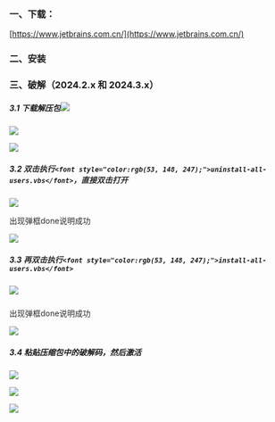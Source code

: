 ### 一、下载：
[https://www.jetbrains.com.cn/](https://www.jetbrains.com.cn/)

### 二、安装
### 三、破解（2024.2.x 和 2024.3.x）
##### 3.1 下载解压包![](https://cdn.nlark.com/yuque/0/2024/png/22229609/1733846897181-4ea69710-53b6-4113-874e-bf6ca464eaaf.png)
![](https://cdn.nlark.com/yuque/0/2024/png/22229609/1733846913203-14b2a647-ed3e-4449-a4e2-d0d7021921a2.png)

![](https://cdn.nlark.com/yuque/0/2024/png/22229609/1733847044989-805cbb6d-8d42-45e4-b427-c7571e062a56.png)

##### 3.2 <font style="color:rgb(43, 43, 43);">双击执行</font>`<font style="color:rgb(53, 148, 247);">uninstall-all-users.vbs</font>`<font style="color:rgb(43, 43, 43);">，直接双击打开</font>
![](https://cdn.nlark.com/yuque/0/2024/png/22229609/1733847072406-946f20fe-633e-49ea-af5d-d04e45ec79e0.png)

<font style="color:rgb(43, 43, 43);">出现弹框done说明成功</font>

![](https://cdn.nlark.com/yuque/0/2024/png/22229609/1733847105149-23d84e9f-5fc6-4594-a8a5-e342e3aecb54.png)

##### 3.3 <font style="color:rgb(43, 43, 43);">再双击执行</font>`<font style="color:rgb(53, 148, 247);">install-all-users.vbs</font>`
##### ![](https://cdn.nlark.com/yuque/0/2024/png/22229609/1733847136209-7ea8746c-81aa-481e-8970-3dcf8a3981e8.png)
<font style="color:rgb(43, 43, 43);">出现弹框done说明成功</font>

![](https://cdn.nlark.com/yuque/0/2024/png/22229609/1733847186146-2f4b01f1-d4c7-4934-8a52-d94c158e9ce3.png)

##### 3.4 粘贴压缩包中的破解码，然后激活
![](https://cdn.nlark.com/yuque/0/2024/png/22229609/1733847238367-67cee208-fc65-44fe-ae96-101b37710d27.png)

![](https://cdn.nlark.com/yuque/0/2024/png/22229609/1733847246147-ba66c4b4-7346-4851-af85-51e1d931b7b0.png)

![](https://cdn.nlark.com/yuque/0/2024/png/22229609/1733847256405-531682b4-b2bc-4de0-8997-2ed206a1e319.png)



